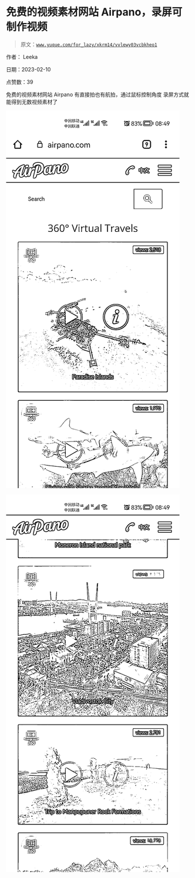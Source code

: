 # 免费的视频素材网站 Airpano，录屏可制作视频

> 原文：[`www.yuque.com/for_lazy/xkrm14/vvlewy03vcbkheo1`](https://www.yuque.com/for_lazy/xkrm14/vvlewy03vcbkheo1)

作者： Leeka

日期：2023-02-10

点赞数：39

免费的视频素材网站 Airpano 有直接拍也有航拍，通过鼠标控制角度 录屏方式就能得到无数视频素材了

![](img/8d6ea391d7cb2e15c1e54be2561d1c72.png)

![](img/4cc23dc8d62d094b0d11787de2df80a0.png)

